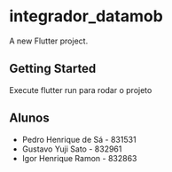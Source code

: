 # integrador_datamob

A new Flutter project.

## Getting Started

Execute flutter run para rodar o projeto

## Alunos

- Pedro Henrique de Sá - 831531
- Gustavo Yuji Sato - 832961
- Igor Henrique Ramon - 832863
